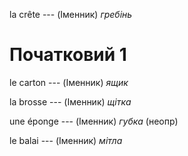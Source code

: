 la crête --- (Іменник)
*гребінь*



# Початковий 1
le carton --- (Іменник)
*ящик*



la brosse --- (Іменник)
*щітка*



une éponge --- (Іменник)
*губка* (неопр)



le balai --- (Іменник)
*мітла*